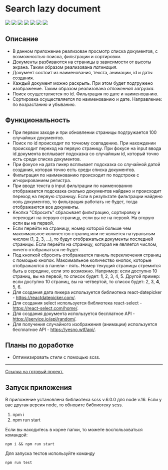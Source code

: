 # Search lazy document

![](https://shields.io/badge/-HTML-orange)
![](https://shields.io/badge/-CSS-blue)
![](https://shields.io/badge/-JavaScript-yellow)
![](https://shields.io/badge/-React.JS-05D9FF)
![](https://shields.io/badge/-TypeScript-2D79C7)
![](https://shields.io/badge/-JSDoc-006FBB)
![](https://shields.io/badge/-Jest-99425B)

## Описание
- В данном приложение реализован просмотр списка документов, с возможностью поиска, фильтрации и сортировки.
- Документы разбиваются на страницы в зависимости от высоты экрана. Таким образом реализована *пагинация*.
- Документ состоит из наименования, текста, анимации, id и даты создания.
- Каждый документ можно раскрыть. При этом будет подгружено изображение. Таким образом реализована *отложенная загрузка*.
- Поиск осуществляется по id. Фильтрация по дате и наименованию.
- Сортировка осуществляется по наименованию и дате. Направление: по возрастанию и убыванию.

## Функциональность
- При первом заходе и при обновлении страницы подгружается 100 случайных документов.
- Поиск по id происходит по точному совпадению. При нахождении происходит переход на первую страницу. При фокусе на input ввода id документа всплывает подсказка со случайным id, который точно есть среди списка документов.
- При фокусе на дата пикер всплывает подсказка со случайной датой создания, которая точно есть среди списка документов.
- Фильтрация по наименованию происходит по подстроке с игнорированием регистра.
- При вводе текста в input фильтрации по наименованию отображается подсказка сколько документов найдено и происходит переход на первую страницу. Если в результате фильтрации найдено ноль документов, то фильтрация работать не будет, тогда отображаются все документы.
- Кнопка "Сбросить" сбрасывает фильтрацию, сортировку и переходит на первую страницу, если вы не на первой. На вторую если вы на первой. 
- Если перейти на страницу, номер которой больше чем максимальное количество страниц или не является натуральным числом (1, 2, 3, ...), то будут отображаться документы последней страницы. Если перейти на страницу, которая не является числом, ничего отображаться не будет. 
- Под кнопкой сбросить отображается панель переключения страниц с помощью кнопок. Максимальное количество кнопок, которые отображаются в панели - пять. Номер текущий страницы стремится быть в середине, если это возможно. Например: если доступно 10 страниц, вы на первой, то список будет: **1**, 2, 3, 4, 5. Другой пример: если доступно 10 страниц, вы на четвертой, то список будет: 2, 3, **4**, 5, 6.
- Для создания дата пикера используется библиотека react-datepicker - https://reactdatepicker.com/.
- Для создания select используется библиотека react-select - https://react-select.com/home/.
- Для создания документа используется бесплатное API - https://jservice.io/api/random/.
- Для получения случайного изображения (анимации) используется бесплатное API - https://yesno.wtf/api/.

## Планы по доработке
- Оптимизировать стили с помощью scss. 

<tr>
    <hr>
</tr>
 
 [Ссылка на готовый проект.](https://tyt34.github.io/search-lazy-document/#/1)

  ## Запуск приложения
  
  В приложение установлена библиотека scss v.6.0.0 для node v.16. Если у вас другая версия node, то обновите библиотеку scss. 
1. npm i
2. npm run start

Если вы находитесь в корне папки, то можете воспользоваться командой: 
```
npm i && npm run start
```

Для запуска тестов используйте команду 
```
npm run test
```
